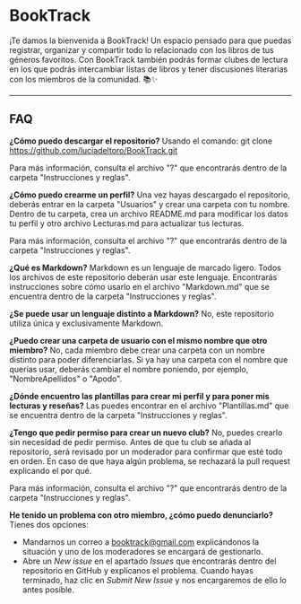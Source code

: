 # BookTrack
​​¡Te damos la bienvenida a BookTrack! Un espacio pensado para que puedas registrar, organizar y compartir todo lo relacionado con los libros de tus géneros favoritos. Con BookTrack también podrás formar clubes de lectura en los que podrás intercambiar listas de libros y tener discusiones literarias con los miembros de la comunidad. 📚✨

---
## FAQ
**¿Cómo puedo descargar el repositorio?**
Usando el comando:
git clone https://github.com/luciadeltoro/BookTrack.git 

Para más información, consulta el archivo "?" que encontrarás dentro de la carpeta "Instrucciones y reglas".

**¿Cómo puedo crearme un perfil?**
Una vez hayas descargado el repositorio, deberás entrar en la carpeta "Usuarios" y crear una carpeta con tu nombre. Dentro de tu carpeta, crea un archivo README.md para modificar los datos tu perfil y otro archivo Lecturas.md para actualizar tus lecturas.

Para más información, consulta el archivo "?" que encontrarás dentro de la carpeta "Instrucciones y reglas".

**¿Qué es Markdown?**
Markdown es un lenguaje de marcado ligero. Todos los archivos de este repositorio deberán usar este lenguaje. Encontrarás instrucciones sobre cómo usarlo en el archivo "Markdown.md" que se encuentra dentro de la carpeta "Instrucciones y reglas".

**¿Se puede usar un lenguaje distinto a Markdown?**
No, este repositorio utiliza única y exclusivamente Markdown.

**¿Puedo crear una carpeta de usuario con el mismo nombre que otro miembro?**
No, cada miembro debe crear una carpeta con un nombre distinto para poder diferenciarlas. Si ya hay una carpeta con el nombre que querías usar, deberás cambiar el nombre poniendo, por ejemplo, "NombreApellidos" o "Apodo".

**¿Dónde encuentro las plantillas para crear mi perfil y para poner mis lecturas y reseñas?**
Las puedes encontrar en el archivo "Plantillas.md" que se encuentra dentro de la carpeta "Instrucciones y reglas".

**¿Tengo que pedir permiso para crear un nuevo club?**
No, puedes crearlo sin necesidad de pedir permiso. Antes de que tu club se añada al repositorio, será revisado por un moderador para confirmar que esté todo en orden. En caso de que haya algún problema, se rechazará la pull request explicando el por qué.

Para más información, consulta el archivo "?" que encontrarás dentro de la carpeta "Instrucciones y reglas".

**He tenido un problema con otro miembro, ¿cómo puedo denunciarlo?**
Tienes dos opciones:
- Mandarnos un correo a booktrack@gmail.com explicándonos la situación y uno de los moderadores se encargará de gestionarlo.
- Abre un *New issue* en el apartado *Issues* que encontrarás dentro del repositorio en GitHub y explícanos el problema. Cuando hayas terminado, haz clic en *Submit New Issue* y nos encargaremos de ello lo antes posible.
  